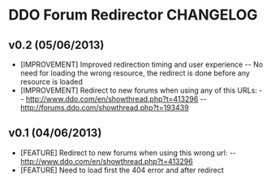 DDO Forum Redirector CHANGELOG
==============================

v0.2 (05/06/2013)
-----------------

- [IMPROVEMENT] Improved redirection timing and user experience
-- No need for loading the wrong resource, the redirect is done before any resource is loaded
- [IMPROVEMENT] Redirect to new forums when using any of this URLs:
-- http://www.ddo.com/en/showthread.php?t=413296
-- http://forums.ddo.com/showthread.php?t=193439
 

v0.1 (04/06/2013)
-----------------

- [FEATURE] Redirect to new forums when using this wrong url:
-- http://www.ddo.com/en/showthread.php?t=413296
- [FEATURE] Need to load first the 404 error and after redirect